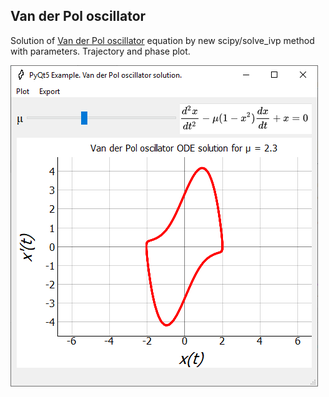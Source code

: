 ## Van der Pol oscillator
Solution of [Van der Pol oscillator](https://en.wikipedia.org/wiki/Van_der_Pol_oscillator) equation by new scipy/solve_ivp method with parameters. Trajectory and phase plot.

![Application](Van_der_Pol_Screen.png)
